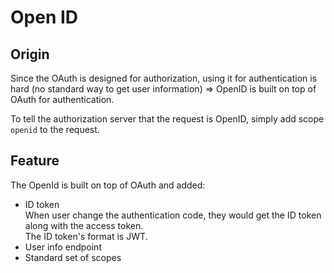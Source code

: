 # Open ID

## Origin

Since the OAuth is designed for authorization, using it for authentication is hard (no standard way to get user information) => OpenID is built on top of OAuth for authentication.  

To tell the authorization server that the request is OpenID, simply add scope `openid` to the request.

## Feature

The OpenId is built on top of OAuth and added:

* ID token  
  When user change the authentication code, they would get the ID token along with the access token.  
  The ID token's format is JWT.
* User info endpoint
* Standard set of scopes
